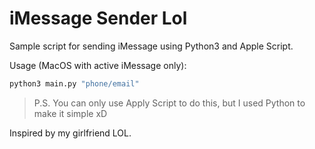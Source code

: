 # iMessage Sender Lol

Sample script for sending iMessage using Python3 and Apple Script.

Usage (MacOS with active iMessage only):

```bash
python3 main.py "phone/email"
```

> P.S. You can only use Apply Script to do this, but I used Python to make it simple xD

Inspired by my girlfriend LOL.
